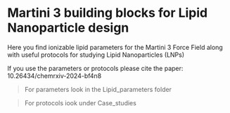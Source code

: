 # Martini 3 building blocks for Lipid Nanoparticle design

Here you find ionizable lipid parameters for the Martini 3 Force Field along with useful protocols for studying Lipid Nanoparticles (LNPs)

If you use the parameters or protocols please cite the paper:
10.26434/chemrxiv-2024-bf4n8


> For parameters look in the Lipid_parameters folder


> For protocols iook under Case_studies
